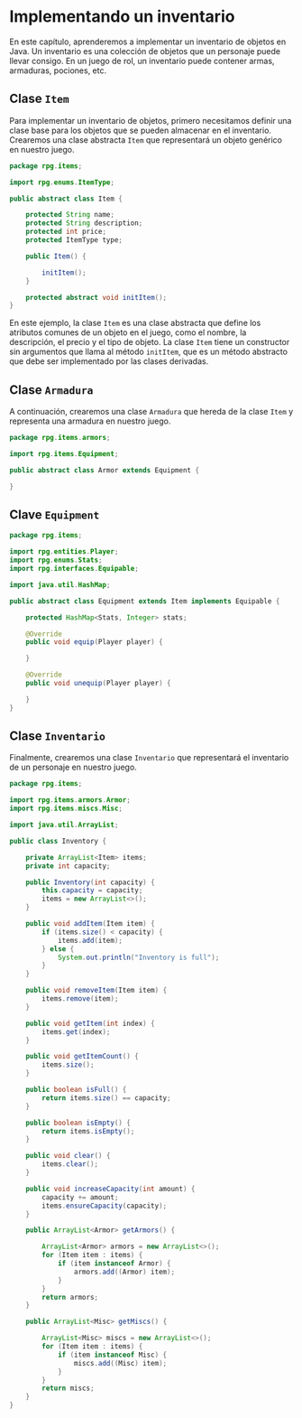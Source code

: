 # Implementando un inventario

En este capítulo, aprenderemos a implementar un inventario de objetos en Java. Un inventario es una colección de objetos
que un personaje puede llevar consigo. En un juego de rol, un inventario puede contener armas, armaduras, pociones, etc.

## Clase `Item`

Para implementar un inventario de objetos, primero necesitamos definir una clase base para los objetos que se pueden
almacenar en el inventario. Crearemos una clase abstracta `Item` que representará un objeto genérico en nuestro juego.

```java
package rpg.items;

import rpg.enums.ItemType;

public abstract class Item {

    protected String name;
    protected String description;
    protected int price;
    protected ItemType type;

    public Item() {

        initItem();
    }

    protected abstract void initItem();
}
```

En este ejemplo, la clase `Item` es una clase abstracta que define los atributos comunes de un objeto en el juego, como
el nombre, la descripción, el precio y el tipo de objeto. La clase `Item` tiene un constructor sin argumentos que llama
al método `initItem`, que es un método abstracto que debe ser implementado por las clases derivadas.

## Clase `Armadura`

A continuación, crearemos una clase `Armadura` que hereda de la clase `Item` y representa una armadura en nuestro juego.

```java
package rpg.items.armors;

import rpg.items.Equipment;

public abstract class Armor extends Equipment {

}
```

## Clave `Equipment`

```java
package rpg.items;

import rpg.entities.Player;
import rpg.enums.Stats;
import rpg.interfaces.Equipable;

import java.util.HashMap;

public abstract class Equipment extends Item implements Equipable {

    protected HashMap<Stats, Integer> stats;

    @Override
    public void equip(Player player) {

    }

    @Override
    public void unequip(Player player) {

    }
}
```

## Clase `Inventario`

Finalmente, crearemos una clase `Inventario` que representará el inventario de un personaje en nuestro juego.

```java
package rpg.items;

import rpg.items.armors.Armor;
import rpg.items.miscs.Misc;

import java.util.ArrayList;

public class Inventory {

    private ArrayList<Item> items;
    private int capacity;

    public Inventory(int capacity) {
        this.capacity = capacity;
        items = new ArrayList<>();
    }

    public void addItem(Item item) {
        if (items.size() < capacity) {
            items.add(item);
        } else {
            System.out.println("Inventory is full");
        }
    }

    public void removeItem(Item item) {
        items.remove(item);
    }

    public void getItem(int index) {
        items.get(index);
    }

    public void getItemCount() {
        items.size();
    }

    public boolean isFull() {
        return items.size() == capacity;
    }

    public boolean isEmpty() {
        return items.isEmpty();
    }

    public void clear() {
        items.clear();
    }

    public void increaseCapacity(int amount) {
        capacity += amount;
        items.ensureCapacity(capacity);
    }

    public ArrayList<Armor> getArmors() {

        ArrayList<Armor> armors = new ArrayList<>();
        for (Item item : items) {
            if (item instanceof Armor) {
                armors.add((Armor) item);
            }
        }
        return armors;
    }

    public ArrayList<Misc> getMiscs() {

        ArrayList<Misc> miscs = new ArrayList<>();
        for (Item item : items) {
            if (item instanceof Misc) {
                miscs.add((Misc) item);
            }
        }
        return miscs;
    }
}
```